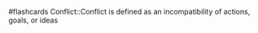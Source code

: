 #flashcards 
Conflict::Conflict is defined as an incompatibility of actions, goals, or ideas
<!--SR:!2023-11-08,3,250-->
